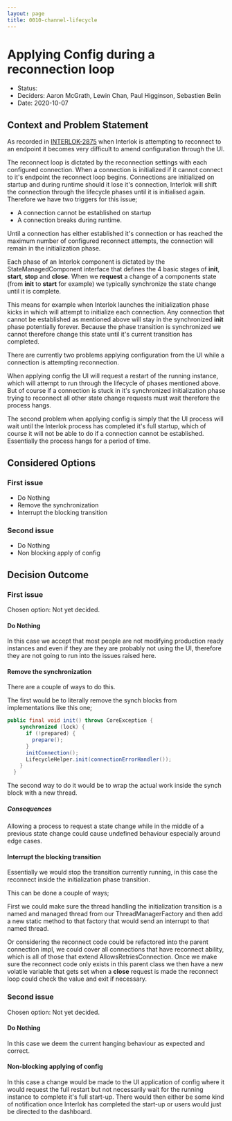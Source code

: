 ```yaml
---
layout: page
title: 0010-channel-lifecycle
---
```

# Applying Config during a reconnection loop

* Status: 
* Deciders: Aaron McGrath, Lewin Chan, Paul Higginson, Sebastien Belin
* Date: 2020-10-07


## Context and Problem Statement

As recorded in [INTERLOK-2875](https://adaptris.atlassian.net/browse/INTERLOK-2975) when Interlok is attempting to reconnect to an endpoint it becomes very difficult to amend configuration through the UI.

The reconnect loop is dictated by the reconnection settings with each configured connection.  When a connection is initialized if it cannot connect to it's endpoint the reconnect loop begins.  Connections are initialized on startup and during runtime should it lose it's connection, Interlok will shift the connection through the lifecycle phases until it is initialised again.
Therefore we have two triggers for this issue;
 - A connection cannot be established on startup
 - A connection breaks during runtime.

Until a connection has either established it's connection or has reached the maximum number of configured reconnect attempts, the connection will remain in the initialization phase.

Each phase of an Interlok component is dictated by the StateManagedComponent interface that defines the 4 basic stages of __init__, __start__, __stop__ and __close__.  When we __request__ a change of a components state (from __init__ to __start__ for example) we typically synchronize the state change until it is complete.

This means for example when Interlok launches the initialization phase kicks in which will attempt to initialize each connection.  Any connection that cannot be established as mentioned above will stay in the synchronized __init__ phase potentially forever.  Because the phase transition is synchronized we cannot therefore change this state until it's current transition has completed.

There are currently two problems applying configuration from the UI while a connection is attempting reconnection.

When applying config the UI will request a restart of the running instance, which will attempt to run through the lifecycle of phases mentioned above.
But of course if a connection is stuck in it's synchronized initialization phase trying to reconnect all other state change requests must wait therefore the process hangs.

The second problem when applying config is simply that the UI process will wait until the Interlok process has completed it's full startup, which of course it will not be able to do if a connection cannot be established.  Essentially the process hangs for a period of time.

## Considered Options

### First issue

* Do Nothing
* Remove the synchronization
* Interrupt the blocking transition

### Second issue

 - Do Nothing
 - Non blocking apply of config

## Decision Outcome

### First issue

Chosen option: Not yet decided.

#### Do Nothing

In this case we accept that most people are not modifying production ready instances and even if they are they are probably not using the UI, therefore they are not going to run into the issues raised here.

#### Remove the synchronization

There are a couple of ways to do this.

The first would be to literally remove the synch blocks from implementations like this one;
```java
public final void init() throws CoreException {
    synchronized (lock) {
      if (!prepared) {
        prepare();
      }
      initConnection();
      LifecycleHelper.init(connectionErrorHandler());
    }
  }
```

The second way to do it would be to wrap the actual work inside the synch block with a new thread.

##### Consequences

Allowing a process to request a state change while in the middle of a previous state change could cause undefined behaviour especially around edge cases. 

#### Interrupt the blocking transition

Essentially we would stop the transition currently running, in this case the reconnect inside the initialization phase transition.

This can be done a couple of ways;

First we could make sure the thread handling the initialization transition is a named and managed thread from our ThreadManagerFactory and then add a new static method to that factory that would send an interrupt to that named thread.

Or considering the reconnect code could be refactored into the parent connection impl, we could cover all connections that have reconnect ability, which is all of those that extend AllowsRetriesConnection.  Once we make sure the reconnect code only exists in this parent class we then have a new volatile variable that gets set when a __close__ request is made the reconnect loop could check the value and exit if necessary.

### Second issue

Chosen option: Not yet decided.

#### Do Nothing

In this case we deem the current hanging behaviour as expected and correct.

#### Non-blocking applying of config

In this case a change would be made to the UI application of config where it would request the full restart but not necessarily wait for the running instance to complete it's full start-up.  There would then either be some kind of notification once Interlok has completed the start-up or users would just be directed to the dashboard.